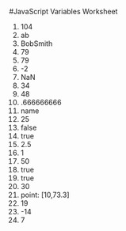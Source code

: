 #JavaScript Variables Worksheet

1. 104
2. ab
3. BobSmith
4. 79
5. 79
6. -2
7. NaN
8. 34
9. 48
10. .666666666
11. name
12. 25
13. false
14. true
15. 2.5
16. 1
17. 50
18. true
19. true
20. 30
21. point: [10,73.3]
22. 19
23. -14
24. 7
